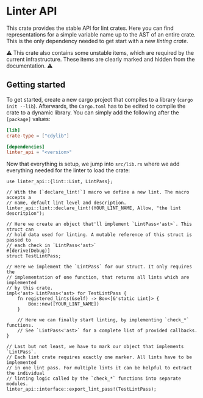 # Linter API

This crate provides the stable API for lint crates. Here you can find representations for a simple variable name up to the AST of an entire crate. This is the only dependency needed to get start with a new *linting crate*.

:warning: This crate also contains some unstable items, which are required by the current infrastructure. These items are clearly marked and hidden from the documentation. :warning:

## Getting started

To get started, create a new cargo project that compiles to a library (`cargo init --lib`). Afterwards, the `Cargo.toml` has to be edited to compile the crate to a dynamic library. You can simply add the following after the `[package]` values:

```toml
[lib]
crate-type = ["cdylib"]

[dependencies]
linter_api = "<version>"
```

Now that everything is setup, we jump into `src/lib.rs` where we add everything needed for the linter to load the crate:

```rust,ignore
use linter_api::{lint::Lint, LintPass};

// With the [`declare_lint!`] macro we define a new lint. The macro accepts a
// name, default lint level and description.
linter_api::lint::declare_lint!(YOUR_LINT_NAME, Allow, "the lint descritpion");

// Here we create an object that'll implement `LintPass<'ast>`. This struct can
// hold data used for linting. A mutable reference of this struct is passed to
// each check in `LintPass<'ast>`
#[derive(Debug)]
struct TestLintPass;

// Here we implement the `LintPass` for our struct. It only requires the
// implementation of one function, that returns all lints which are implemented
// by this crate.
impl<'ast> LintPass<'ast> for TestLintPass {
    fn registered_lints(&self) -> Box<[&'static Lint]> {
        Box::new([YOUR_LINT_NAME])
    }

    // Here we can finally start linting, by implementing `check_*` functions.
    // See `LintPass<'ast>` for a complete list of provided callbacks.
}

// Last but not least, we have to mark our object that implements `LintPass`.
// Each lint crate requires exactly one marker. All lints have to be implemented
// in one lint pass. For multiple lints it can be helpful to extract the individual
// linting logic called by the `check_*` functions into separate modules.
linter_api::interface::export_lint_pass!(TestLintPass);
```
